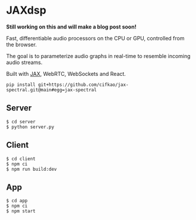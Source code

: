 # JAXdsp

**Still working on this and will make a blog post soon!**

Fast, differentiable audio processors on the CPU or GPU, controlled from the browser.

The goal is to parameterize audio graphs in real-time to resemble incoming audio streams.

Built with [JAX](https://github.com/google/jax), WebRTC, WebSockets and React.

```shell
pip install git+https://github.com/cifkao/jax-spectral.git@main#egg=jax-spectral
```

## Server

```shell
$ cd server
$ python server.py
```

## Client

```shell
$ cd client
$ npm ci
$ npm run build:dev
```

## App

```shell
$ cd app
$ npm ci
$ npm start
```
